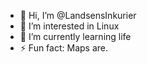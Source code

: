 - 👋 Hi, I’m @LandsensInkurier
- 👀 I’m interested in Linux
- 🌱 I’m currently learning life
- ⚡ Fun fact: Maps are.

<!---
LandsensInkurier/LandsensInkurier is a ✨ special ✨ repository because its `README.md` (this file) appears on your GitHub profile.
You can click the Preview link to take a look at your changes.
--->
